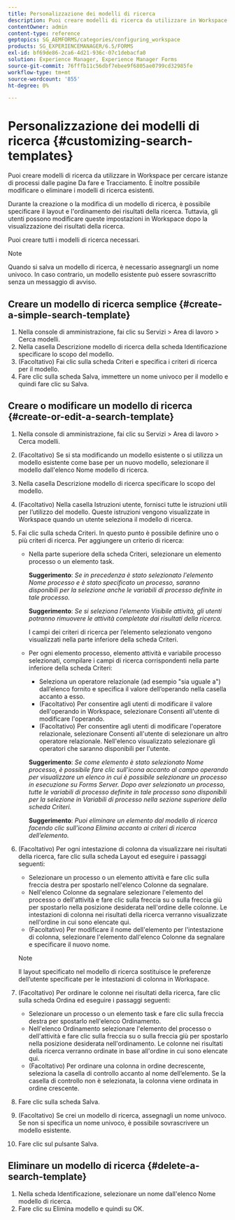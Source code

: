 ```yaml
---
title: Personalizzazione dei modelli di ricerca
description: Puoi creare modelli di ricerca da utilizzare in Workspace per cercare istanze di processi dalle pagine Da fare e Tracciamento. È inoltre possibile modificare o eliminare i modelli di ricerca esistenti.
contentOwner: admin
content-type: reference
geptopics: SG_AEMFORMS/categories/configuring_workspace
products: SG_EXPERIENCEMANAGER/6.5/FORMS
exl-id: bf69de86-2ca6-4d21-936c-07c1debacfa0
solution: Experience Manager, Experience Manager Forms
source-git-commit: 76fffb11c56dbf7ebee9f6805ae0799cd32985fe
workflow-type: tm+mt
source-wordcount: '855'
ht-degree: 0%

---
```


# Personalizzazione dei modelli di ricerca {#customizing-search-templates}

Puoi creare modelli di ricerca da utilizzare in Workspace per cercare istanze di processi dalle pagine Da fare e Tracciamento. È inoltre possibile modificare o eliminare i modelli di ricerca esistenti.

Durante la creazione o la modifica di un modello di ricerca, è possibile specificare il layout e l&#39;ordinamento dei risultati della ricerca. Tuttavia, gli utenti possono modificare queste impostazioni in Workspace dopo la visualizzazione dei risultati della ricerca.

Puoi creare tutti i modelli di ricerca necessari.

>[!NOTE]
>
>Quando si salva un modello di ricerca, è necessario assegnargli un nome univoco. In caso contrario, un modello esistente può essere sovrascritto senza un messaggio di avviso.

## Creare un modello di ricerca semplice {#create-a-simple-search-template}

1. Nella console di amministrazione, fai clic su Servizi > Area di lavoro > Cerca modelli.
1. Nella casella Descrizione modello di ricerca della scheda Identificazione specificare lo scopo del modello.
1. (Facoltativo) Fai clic sulla scheda Criteri e specifica i criteri di ricerca per il modello.
1. Fare clic sulla scheda Salva, immettere un nome univoco per il modello e quindi fare clic su Salva.

## Creare o modificare un modello di ricerca {#create-or-edit-a-search-template}

1. Nella console di amministrazione, fai clic su Servizi > Area di lavoro > Cerca modelli.
1. (Facoltativo) Se si sta modificando un modello esistente o si utilizza un modello esistente come base per un nuovo modello, selezionare il modello dall&#39;elenco Nome modello di ricerca.
1. Nella casella Descrizione modello di ricerca specificare lo scopo del modello.
1. (Facoltativo) Nella casella Istruzioni utente, fornisci tutte le istruzioni utili per l’utilizzo del modello. Queste istruzioni vengono visualizzate in Workspace quando un utente seleziona il modello di ricerca.
1. Fai clic sulla scheda Criteri. In questo punto è possibile definire uno o più criteri di ricerca. Per aggiungere un criterio di ricerca:

   * Nella parte superiore della scheda Criteri, selezionare un elemento processo o un elemento task.

     **Suggerimento**: *Se in precedenza è stato selezionato l&#39;elemento Nome processo e è stato specificato un processo, saranno disponibili per la selezione anche le variabili di processo definite in tale processo.*

     **Suggerimento**: *Se si seleziona l&#39;elemento Visibile attività, gli utenti potranno rimuovere le attività completate dai risultati della ricerca.*

     I campi dei criteri di ricerca per l’elemento selezionato vengono visualizzati nella parte inferiore della scheda Criteri.

   * Per ogni elemento processo, elemento attività e variabile processo selezionati, compilare i campi di ricerca corrispondenti nella parte inferiore della scheda Criteri:

      * Seleziona un operatore relazionale (ad esempio &quot;sia uguale a&quot;) dall’elenco fornito e specifica il valore dell’operando nella casella accanto a esso.
      * (Facoltativo) Per consentire agli utenti di modificare il valore dell&#39;operando in Workspace, selezionare Consenti all&#39;utente di modificare l&#39;operando.
      * (Facoltativo) Per consentire agli utenti di modificare l&#39;operatore relazionale, selezionare Consenti all&#39;utente di selezionare un altro operatore relazionale. Nell&#39;elenco visualizzato selezionare gli operatori che saranno disponibili per l&#39;utente.

     **Suggerimento**: *Se come elemento è stato selezionato Nome processo, è possibile fare clic sull&#39;icona accanto al campo operando per visualizzare un elenco in cui è possibile selezionare un processo in esecuzione su Forms Server. Dopo aver selezionato un processo, tutte le variabili di processo definite in tale processo sono disponibili per la selezione in Variabili di processo nella sezione superiore della scheda Criteri.*

     **Suggerimento**: *Puoi eliminare un elemento dal modello di ricerca facendo clic sull’icona Elimina accanto ai criteri di ricerca dell’elemento.*

1. (Facoltativo) Per ogni intestazione di colonna da visualizzare nei risultati della ricerca, fare clic sulla scheda Layout ed eseguire i passaggi seguenti:

   * Selezionare un processo o un elemento attività e fare clic sulla freccia destra per spostarlo nell&#39;elenco Colonne da segnalare.
   * Nell&#39;elenco Colonne da segnalare selezionare l&#39;elemento del processo o dell&#39;attività e fare clic sulla freccia su o sulla freccia giù per spostarlo nella posizione desiderata nell&#39;ordine delle colonne. Le intestazioni di colonna nei risultati della ricerca verranno visualizzate nell&#39;ordine in cui sono elencate qui.
   * (Facoltativo) Per modificare il nome dell&#39;elemento per l&#39;intestazione di colonna, selezionare l&#39;elemento dall&#39;elenco Colonne da segnalare e specificare il nuovo nome.

   >[!NOTE]
   >
   >Il layout specificato nel modello di ricerca sostituisce le preferenze dell’utente specificate per le intestazioni di colonna in Workspace.

1. (Facoltativo) Per ordinare le colonne nei risultati della ricerca, fare clic sulla scheda Ordina ed eseguire i passaggi seguenti:

   * Selezionare un processo o un elemento task e fare clic sulla freccia destra per spostarlo nell&#39;elenco Ordinamento.
   * Nell&#39;elenco Ordinamento selezionare l&#39;elemento del processo o dell&#39;attività e fare clic sulla freccia su o sulla freccia giù per spostarlo nella posizione desiderata nell&#39;ordinamento. Le colonne nei risultati della ricerca verranno ordinate in base all&#39;ordine in cui sono elencate qui.
   * (Facoltativo) Per ordinare una colonna in ordine decrescente, seleziona la casella di controllo accanto al nome dell’elemento. Se la casella di controllo non è selezionata, la colonna viene ordinata in ordine crescente.

1. Fare clic sulla scheda Salva.
1. (Facoltativo) Se crei un modello di ricerca, assegnagli un nome univoco. Se non si specifica un nome univoco, è possibile sovrascrivere un modello esistente.
1. Fare clic sul pulsante Salva.

## Eliminare un modello di ricerca {#delete-a-search-template}

1. Nella scheda Identificazione, selezionare un nome dall&#39;elenco Nome modello di ricerca.
1. Fare clic su Elimina modello e quindi su OK.
